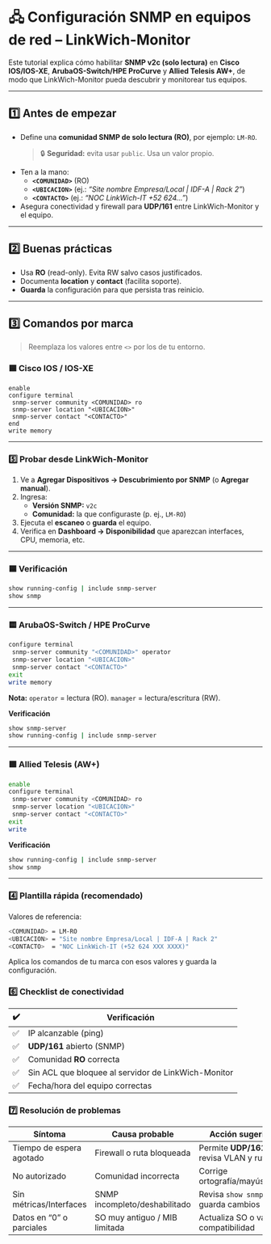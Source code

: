 
# 🖧 **Configuración SNMP en equipos de red – LinkWich-Monitor**

Este tutorial explica cómo habilitar **SNMP v2c (solo lectura)** en **Cisco IOS/IOS-XE**, **ArubaOS-Switch/HPE ProCurve** y **Allied Telesis AW+**, de modo que LinkWich-Monitor pueda descubrir y monitorear tus equipos.

---

## 1️⃣ **Antes de empezar**

- Define una **comunidad SNMP de solo lectura (RO)**, por ejemplo: `LM-RO`.  
  > 🔒 **Seguridad:** evita usar `public`. Usa un valor propio.
- Ten a la mano:
  - **`<COMUNIDAD>`** (RO)
  - **`<UBICACION>`** (ej.: _“Site nombre Empresa/Local | IDF-A | Rack 2”_)
  - **`<CONTACTO>`** (ej.: _“NOC LinkWich-IT +52 624…”_)
- Asegura conectividad y firewall para **UDP/161** entre LinkWich-Monitor y el equipo.

---

## 2️⃣ **Buenas prácticas**

- Usa **RO** (read-only). Evita RW salvo casos justificados.  
- Documenta **location** y **contact** (facilita soporte).  
- **Guarda** la configuración para que persista tras reinicio.

---

## 3️⃣ **Comandos por marca**

> Reemplaza los valores entre `<>` por los de tu entorno.

### 🟦 **Cisco IOS / IOS-XE**
```plaintext
enable
configure terminal
 snmp-server community <COMUNIDAD> ro
 snmp-server location "<UBICACION>"
 snmp-server contact "<CONTACTO>"
end
write memory
```

---


### 5️⃣ **Probar desde LinkWich-Monitor**

1. Ve a **Agregar Dispositivos → Descubrimiento por SNMP** (o **Agregar manual**).
2. Ingresa:
   - **Versión SNMP:** `v2c`
   - **Comunidad:** la que configuraste (p. ej., `LM-RO`)
3. Ejecuta el **escaneo** o **guarda** el equipo.
4. Verifica en **Dashboard → Disponibilidad** que aparezcan interfaces, CPU, memoria, etc.

---

### 🟦 **Verificación**
```bash
show running-config | include snmp-server
show snmp
```
---


### 🟨 **ArubaOS-Switch / HPE ProCurve**
```bash
configure terminal
 snmp-server community "<COMUNIDAD>" operator
 snmp-server location "<UBICACION>"
 snmp-server contact "<CONTACTO>"
exit
write memory
```
**Nota:** `operator` = lectura (RO). `manager` = lectura/escritura (RW).

**Verificación**
```bash
show snmp-server
show running-config | include snmp-server
```

---

### 🟩 **Allied Telesis (AW+)**
```bash
enable
configure terminal
 snmp-server community <COMUNIDAD> ro
 snmp-server location "<UBICACION>"
 snmp-server contact "<CONTACTO>"
exit
write
```

**Verificación**
```bash
show running-config | include snmp-server
show snmp
```

---

### 4️⃣ **Plantilla rápida (recomendado)**
Valores de referencia:
```bash
<COMUNIDAD> = LM-RO
<UBICACION> = "Site nombre Empresa/Local | IDF-A | Rack 2"
<CONTACTO>  = "NOC LinkWich-IT (+52 624 XXX XXXX)"
```
Aplica los comandos de tu marca con esos valores y guarda la configuración.


### 6️⃣ **Checklist de conectividad**

| ✔️ | Verificación                                     |
|----|--------------------------------------------------|
| ✅ | IP alcanzable (ping)                              |
| ✅ | **UDP/161** abierto (SNMP)                        |
| ✅ | Comunidad **RO** correcta                         |
| ✅ | Sin ACL que bloquee al servidor de LinkWich-Monitor |
| ✅ | Fecha/hora del equipo correctas                   |


### 7️⃣ **Resolución de problemas**

| **Síntoma**                | **Causa probable**            | **Acción sugerida**                               |
|---------------------------|-------------------------------|---------------------------------------------------|
| Tiempo de espera agotado  | Firewall o ruta bloqueada     | Permite **UDP/161**; revisa VLAN y rutas          |
| No autorizado             | Comunidad incorrecta          | Corrige ortografía/mayúsculas                     |
| Sin métricas/Interfaces   | SNMP incompleto/deshabilitado | Revisa `show snmp` y guarda cambios               |
| Datos en “0” o parciales  | SO muy antiguo / MIB limitada | Actualiza SO o valida compatibilidad              |



